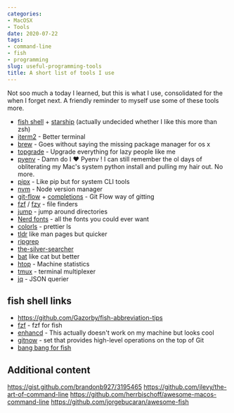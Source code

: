 ```yaml
---
categories:
- MacOSX
- Tools
date: 2020-07-22
tags:
- command-line
- fish
- programming
slug: useful-programming-tools
title: A short list of tools I use
---
```

Not soo much a today I learned, but this is what I use, consolidated for the when I forget next.
A friendly reminder to myself use some of these tools more.

- [fish shell](https://fishshell.com/) + [starship](https://github.com/starship/starship) (actually undecided whether I like this more than zsh)  
- [iterm2](https://www.iterm2.com/) - Better terminal
- [brew](https://brew.sh/) - Goes without saying the missing package manager for os x
- [topgrade](https://github.com/r-darwish/topgrade) - Upgrade everything for lazy people like me
- [pyenv](https://github.com/pyenv/pyenv) - Damn do I ❤️ Pyenv ! I can still remember the ol days of obliterating my Mac's system python install and pulling my hair out. No more. 
- [pipx](https://github.com/pipxproject/pipx) - Like pip but for system CLI tools
- [nvm](https://github.com/nvm-sh/nvm) - Node version manager
- [git-flow](https://github.com/nvie/gitflow) + [completions](https://github.com/bobthecow/git-flow-completion) - Git Flow way of gitting
- [fzf](https://github.com/junegunn/fzf) / [fzy](https://github.com/jhawthorn/fzy) - file finders 
- [jump](https://github.com/gsamokovarov/jump) - jump around directories
- [Nerd fonts](https://github.com/ryanoasis/nerd-fonts) - all the fonts you could ever want
- [colorls](https://github.com/athityakumar/colorls) - prettier ls
- [tldr](https://github.com/tldr-pages/tldr) like man pages but quicker
- [ripgrep](https://github.com/BurntSushi/ripgrep)
- [the-silver-searcher](https://github.com/ggreer/the_silver_searcher)
- [bat](https://github.com/sharkdp/bat) like cat but better 
- [htop](https://hisham.hm/htop/index.php) - Machine statistics
- [tmux](https://github.com/tmux/tmux/wiki) - terminal multiplexer
- [jq](https://stedolan.github.io/jq/) - JSON querier

## fish shell links
- https://github.com/Gazorby/fish-abbreviation-tips
- [fzf](https://github.com/jethrokuan/fzf) - fzf for fish
- [enhancd](https://github.com/b4b4r07/enhancd) - This actually doesn't work on my machine but looks cool
- [gitnow](https://github.com/joseluisq/gitnow) - set that provides high-level operations on the top of Git 
- [bang bang for fish](https://github.com/oh-my-fish/plugin-bang-bang)


## Additional content
https://gist.github.com/brandonb927/3195465
https://github.com/jlevy/the-art-of-command-line
https://github.com/herrbischoff/awesome-macos-command-line
https://github.com/jorgebucaran/awesome-fish

